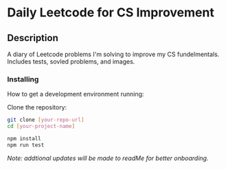 # Daily Leetcode for CS Improvement

## Description

A diary of Leetcode problems I'm solving to improve my CS fundelmentals. Includes tests, sovled problems, and images.

### Installing

How to get a development environment running:

Clone the repository:

```bash
git clone [your-repo-url]
cd [your-project-name]

npm install
npm run test
```

*Note: addtional updates will be made to readMe for better onboarding.* 
